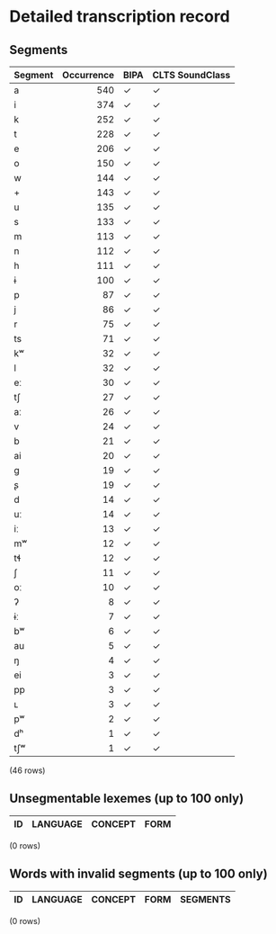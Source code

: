 
# Detailed transcription record

## Segments

| Segment | Occurrence | BIPA | CLTS SoundClass |
|:----------|-------------:|:-------|:------------------|
| a | 540 | ✓ | ✓ |
| i | 374 | ✓ | ✓ |
| k | 252 | ✓ | ✓ |
| t | 228 | ✓ | ✓ |
| e | 206 | ✓ | ✓ |
| o | 150 | ✓ | ✓ |
| w | 144 | ✓ | ✓ |
| + | 143 | ✓ | ✓ |
| u | 135 | ✓ | ✓ |
| s | 133 | ✓ | ✓ |
| m | 113 | ✓ | ✓ |
| n | 112 | ✓ | ✓ |
| h | 111 | ✓ | ✓ |
| ɨ | 100 | ✓ | ✓ |
| p | 87 | ✓ | ✓ |
| j | 86 | ✓ | ✓ |
| r | 75 | ✓ | ✓ |
| ts | 71 | ✓ | ✓ |
| kʷ | 32 | ✓ | ✓ |
| l | 32 | ✓ | ✓ |
| eː | 30 | ✓ | ✓ |
| tʃ | 27 | ✓ | ✓ |
| aː | 26 | ✓ | ✓ |
| v | 24 | ✓ | ✓ |
| b | 21 | ✓ | ✓ |
| ai | 20 | ✓ | ✓ |
| g | 19 | ✓ | ✓ |
| ʂ | 19 | ✓ | ✓ |
| d | 14 | ✓ | ✓ |
| uː | 14 | ✓ | ✓ |
| iː | 13 | ✓ | ✓ |
| mʷ | 12 | ✓ | ✓ |
| tɬ | 12 | ✓ | ✓ |
| ʃ | 11 | ✓ | ✓ |
| oː | 10 | ✓ | ✓ |
| ʔ | 8 | ✓ | ✓ |
| ɨː | 7 | ✓ | ✓ |
| bʷ | 6 | ✓ | ✓ |
| au | 5 | ✓ | ✓ |
| ŋ | 4 | ✓ | ✓ |
| ei | 3 | ✓ | ✓ |
| pp | 3 | ✓ | ✓ |
| ʟ | 3 | ✓ | ✓ |
| pʷ | 2 | ✓ | ✓ |
| dʰ | 1 | ✓ | ✓ |
| tʃʷ | 1 | ✓ | ✓ |

(46 rows)



## Unsegmentable lexemes (up to 100 only)

| ID | LANGUAGE | CONCEPT | FORM |
|------|------------|-----------|--------|

(0 rows)



## Words with invalid segments (up to 100 only)

| ID | LANGUAGE | CONCEPT | FORM | SEGMENTS |
|------|------------|-----------|--------|------------|

(0 rows)


